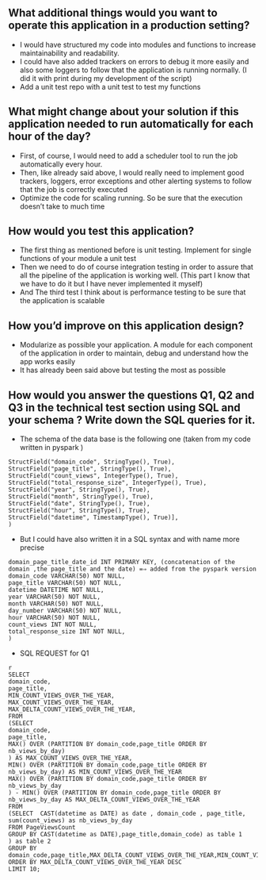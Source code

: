 ## What additional things would you want to operate this application in a production setting?
 -  I would have structured my code into modules and functions to increase maintainability and readability.
 -  I could have also added trackers on errors to debug it more easily and also some loggers to follow that the application is running normally. (I did it with print during my development of the script)
 -  Add a unit test repo with a unit test to test my functions

## What might change about your solution if this application needed to run automatically for each hour of the day?
 -  First, of course, I would need to add a scheduler tool to run the job automatically every hour.
 -  Then, like already said above, I would really need to implement good trackers, loggers,   error exceptions and other alerting systems to follow that the job is correctly executed
-  Optimize the code for scaling running. So be sure that the execution doesn’t take to much time 

## How would you test this application?
 -  The first thing as mentioned before is unit testing.  Implement for single functions of your module a unit test 
 -  Then we need to do of course integration testing in order to assure that all the pipeline of the application is working well. (This part I know that we have to do it but I have never implemented it myself)
-  And The third test I think about is performance testing to be sure that the application is scalable 

## How you’d improve on this application design?

 -  Modularize as possible your application. A module for each component of the application in order to maintain,  debug and understand how the app works easily
 -  It has already been said above but testing the most as possible

##  How would you answer the questions Q1, Q2 and Q3 in the technical test section using SQL and your schema ? Write down the SQL queries for it.
- The schema of the data base is the following one (taken from my code written in pyspark ) 
```customSchema_for_saving = StructType([
StructField("domain_code", StringType(), True),
StructField("page_title", StringType(), True),
StructField("count_views", IntegerType(), True),
StructField("total_response_size", IntegerType(), True),
StructField("year", StringType(), True),
StructField("month", StringType(), True),
StructField("date", StringType(), True),
StructField("hour", StringType(), True),
StructField("datetime", TimestampType(), True)],
)
```
- But I could have also written it in a SQL syntax and with name more precise 
```CREATE TABLE PageViewsCount (
domain_page_title_date_id INT PRIMARY KEY, (concatenation of the domain ,the page_title and the date) =⇒ added from the pyspark version
domain_code VARCHAR(50) NOT NULL,
page_title VARCHAR(50) NOT NULL,
datetime DATETIME NOT NULL,
year VARCHAR(50) NOT NULL,
month VARCHAR(50) NOT NULL,
day_number VARCHAR(50) NOT NULL,
hour VARCHAR(50) NOT NULL,
count_views INT NOT NULL,
total_response_size INT NOT NULL,
)
```
- SQL REQUEST for Q1 
```
r
SELECT
domain_code,
page_title,
MIN_COUNT_VIEWS_OVER_THE_YEAR,
MAX_COUNT_VIEWS_OVER_THE_YEAR,
MAX_DELTA_COUNT_VIEWS_OVER_THE_YEAR,
FROM
(SELECT
domain_code,
page_title,
MAX() OVER (PARTITION BY domain_code,page_title ORDER BY nb_views_by_day)
) AS MAX_COUNT_VIEWS_OVER_THE_YEAR,
MIN() OVER (PARTITION BY domain_code,page_title ORDER BY nb_views_by_day) AS MIN_COUNT_VIEWS_OVER_THE_YEAR
MAX() OVER (PARTITION BY domain_code,page_title ORDER BY nb_views_by_day
) - MIN() OVER (PARTITION BY domain_code,page_title ORDER BY nb_views_by_day AS MAX_DELTA_COUNT_VIEWS_OVER_THE_YEAR
FROM
(SELECT  CAST(datetime as DATE) as date , domain_code , page_title, sum(count_views) as nb_views_by_day 
FROM PageViewsCount
GROUP BY CAST(datetime as DATE),page_title,domain_code) as table 1 
) as table 2
GROUP BY domain_code,page_title,MAX_DELTA_COUNT_VIEWS_OVER_THE_YEAR,MIN_COUNT_VIEWS_OVER_THE_YEAR,MAX_COUNT_VIEWS_OVER_THE_YEAR
ORDER BY MAX_DELTA_COUNT_VIEWS_OVER_THE_YEAR DESC
LIMIT 10;
```


